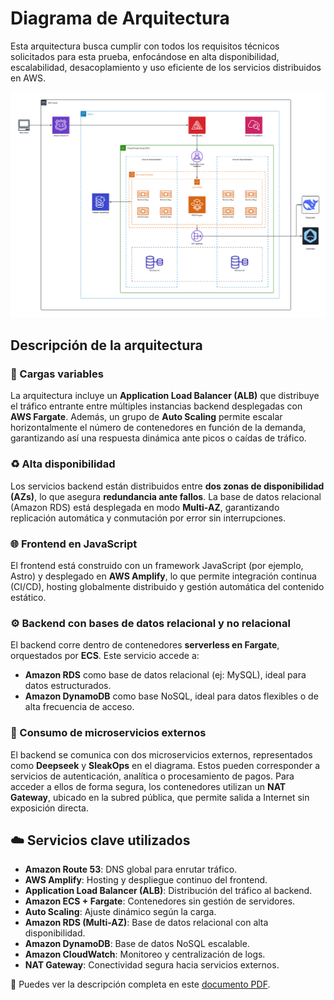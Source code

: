 # Diagrama de Arquitectura

Esta arquitectura busca cumplir con todos los requisitos técnicos solicitados para esta prueba, enfocándose en alta disponibilidad, escalabilidad, desacoplamiento y uso eficiente de los servicios distribuidos en AWS.

![Diagrama de Arquitectura](./Images/DiagramaArquitectura.png)


## Descripción de la arquitectura

### 🧱 Cargas variables

La arquitectura incluye un **Application Load Balancer (ALB)** que distribuye el tráfico entrante entre múltiples instancias backend desplegadas con **AWS Fargate**. Además, un grupo de **Auto Scaling** permite escalar horizontalmente el número de contenedores en función de la demanda, garantizando así una respuesta dinámica ante picos o caídas de tráfico.


### ♻️ Alta disponibilidad

Los servicios backend están distribuidos entre **dos zonas de disponibilidad (AZs)**, lo que asegura **redundancia ante fallos**. La base de datos relacional (Amazon RDS) está desplegada en modo **Multi-AZ**, garantizando replicación automática y conmutación por error sin interrupciones.


### 🌐 Frontend en JavaScript

El frontend está construido con un framework JavaScript (por ejemplo, Astro) y desplegado en **AWS Amplify**, lo que permite integración continua (CI/CD), hosting globalmente distribuido y gestión automática del contenido estático.


### ⚙️ Backend con bases de datos relacional y no relacional

El backend corre dentro de contenedores **serverless en Fargate**, orquestados por **ECS**. Este servicio accede a:
* **Amazon RDS** como base de datos relacional (ej: MySQL), ideal para datos estructurados.
* **Amazon DynamoDB** como base NoSQL, ideal para datos flexibles o de alta frecuencia de acceso.


### 🔗 Consumo de microservicios externos

El backend se comunica con dos microservicios externos, representados como **Deepseek** y **SleakOps** en el diagrama. Estos pueden corresponder a servicios de autenticación, analítica o procesamiento de pagos. Para acceder a ellos de forma segura, los contenedores utilizan un **NAT Gateway**, ubicado en la subred pública, que permite salida a Internet sin exposición directa.


## ☁️ Servicios clave utilizados

* **Amazon Route 53**: DNS global para enrutar tráfico.
* **AWS Amplify**: Hosting y despliegue continuo del frontend.
* **Application Load Balancer (ALB)**: Distribución del tráfico al backend.
* **Amazon ECS + Fargate**: Contenedores sin gestión de servidores.
* **Auto Scaling**: Ajuste dinámico según la carga.
* **Amazon RDS (Multi-AZ)**: Base de datos relacional con alta disponibilidad.
* **Amazon DynamoDB**: Base de datos NoSQL escalable.
* **Amazon CloudWatch**: Monitoreo y centralización de logs.
* **NAT Gateway**: Conectividad segura hacia servicios externos.



📄 Puedes ver la descripción completa en este [documento PDF](./pdf/arquitectura_aws.pdf).

